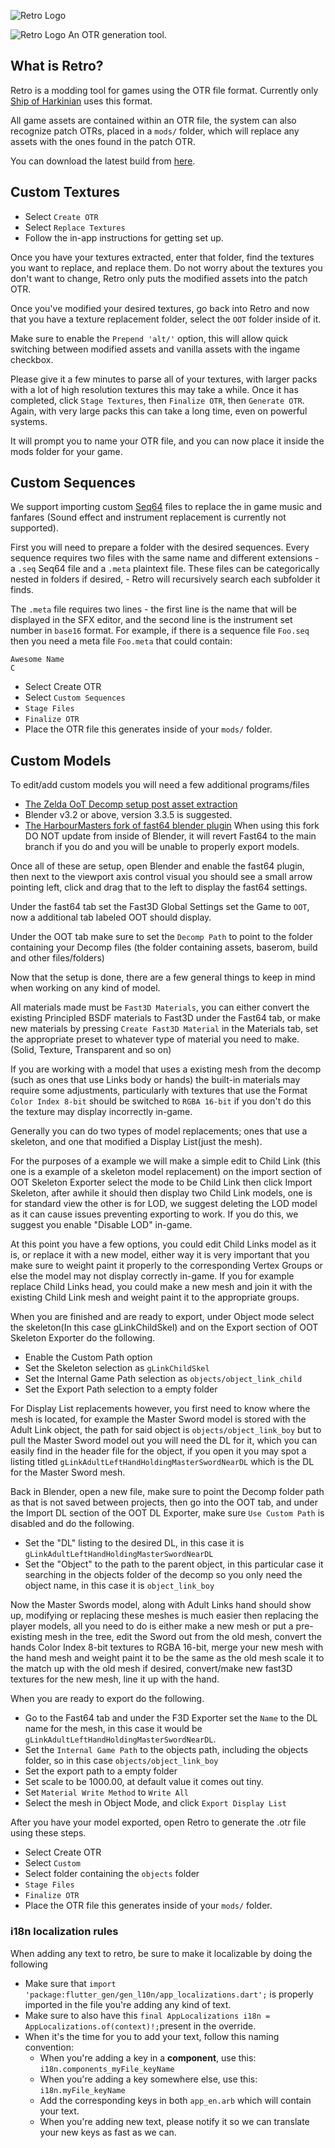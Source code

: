 ![Retro Logo](https://user-images.githubusercontent.com/60364512/228030301-f2139d22-48da-412b-9862-8f72e471e89c.png#gh-dark-mode-only) 

![Retro Logo](https://user-images.githubusercontent.com/60364512/228030177-6b7a51f2-fe24-4ce4-8235-8d35f2526250.png#gh-light-mode-only)
An OTR generation tool.

## What is Retro?

Retro is a modding tool for games using the OTR file format. Currently only [Ship of Harkinian](https://github.com/HarbourMasters/Shipwright) uses this format.

All game assets are contained within an OTR file, the system can also recognize patch OTRs, placed in a `mods/` folder, which will replace any assets with the ones found in the patch OTR.

You can download the latest build from [here](https://github.com/HarbourMasters64/retro/releases/latest).

## Custom Textures

- Select `Create OTR`
- Select `Replace Textures`
- Follow the in-app instructions for getting set up.

Once you have your textures extracted, enter that folder, find the textures you want to replace, and replace them. Do not worry about the textures you don't want to change, Retro only puts the modified assets into the patch OTR.

Once you've modified your desired textures, go back into Retro and now that you have a texture replacement folder, select the `OOT` folder inside of it.

Make sure to enable the `Prepend 'alt/'` option, this will allow quick switching between modified assets and vanilla assets with the ingame checkbox.

Please give it a few minutes to parse all of your textures, with larger packs with a lot of high resolution textures this may take a while. Once it has completed, click `Stage Textures`, then `Finalize OTR`, then `Generate OTR`. Again, with very large packs this can take a long time, even on powerful systems.

It will prompt you to name your OTR file, and you can now place it inside the mods folder for your game.

## Custom Sequences

We support importing custom [Seq64](https://github.com/sauraen/seq64) files to replace the in game music and fanfares (Sound effect and instrument replacement is currently not supported).

First you will need to prepare a folder with the desired sequences. Every sequence requires two files with the same name and different extensions - a `.seq` Seq64 file and a `.meta` plaintext file. These files can be categorically nested in folders if desired, - Retro will recursively search each subfolder it finds.

The `.meta` file requires two lines - the first line is the name that will be displayed in the SFX editor, and the second line is the instrument set number in `base16` format. For example, if there is a sequence file `Foo.seq` then you need a meta file `Foo.meta` that could contain:
```
Awesome Name
C
```

- Select Create OTR
- Select `Custom Sequences`
- `Stage Files`
- `Finalize OTR`
- Place the OTR file this generates inside of your `mods/` folder.

## Custom Models

To edit/add custom models you will need a few additional programs/files

- [The Zelda OoT Decomp setup post asset extraction](https://github.com/zeldaret/oot)
- Blender v3.2 or above, version 3.3.5 is suggested.
- [The HarbourMasters fork of fast64 blender plugin](https://github.com/HarbourMasters/fast64) When using this fork DO NOT update from inside of Blender, it will revert Fast64 to the main branch if you do and you will be unable to properly export models.

Once all of these are setup, open Blender and enable the fast64 plugin, then next to the viewport axis control visual you should see a small arrow pointing left, click and drag that to the left to display the fast64 settings.

Under the fast64 tab set the Fast3D Global Settings set the Game to `OOT`, now a additional tab labeled OOT should display.

Under the OOT tab make sure to set the `Decomp Path` to point to the folder containing your Decomp files (the folder containing assets, baserom, build and other files/folders)

Now that the setup is done, there are a few general things to keep in mind when working on any kind of model.

All materials made must be `Fast3D Materials`, you can either convert the existing Principled BSDF materials to Fast3D under the Fast64 tab, or make new materials by pressing `Create Fast3D Material` in the Materials tab, set the appropriate preset to whatever type of material you need to make. (Solid, Texture, Transparent and so on)

If you are working with a model that uses a existing mesh from the decomp (such as ones that use Links body or hands) the built-in materials may require some adjustments, particularly with textures that use the Format `Color Index 8-bit` should be switched to `RGBA 16-bit` if you don't do this the texture may display incorrectly in-game.

Generally you can do two types of model replacements; ones that use a skeleton, and one that modified a Display List(just the mesh).

For the purposes of a example we will make a simple edit to Child Link (this one is a example of a skeleton model replacement) on the import section of OOT Skeleton Exporter select the mode to be Child Link then click Import Skeleton, after awhile it should then display two Child Link models, one is for standard view the other is for LOD, we suggest deleting the LOD model as it can cause issues preventing exporting to work. If you do this, we suggest you enable "Disable LOD" in-game.

At this point you have a few options, you could edit Child Links model as it is, or replace it with a new model, either way it is very important that you make sure to weight paint it properly to the corresponding Vertex Groups or else the model may not display correctly in-game. If you for example replace Child Links head, you could make a new mesh and join it with the existing Child Link mesh and weight paint it to the appropriate groups.

When you are finished and are ready to export, under Object mode select the skeleton(In this case gLinkChildSkel) and on the Export section of OOT Skeleton Exporter do the following.

- Enable the Custom Path option
- Set the Skeleton selection as `gLinkChildSkel`
- Set the Internal Game Path selection as `objects/object_link_child`
- Set the Export Path selection to a empty folder

For Display List replacements however, you first need to know where the mesh is located, for example the Master Sword model is stored with the Adult Link object, the path for said object is `objects/object_link_boy` but to pull the Master Sword model out you will need the DL for it, which you can easily find in the header file for the object, if you open it you may spot a listing titled `gLinkAdultLeftHandHoldingMasterSwordNearDL` which is the DL for the Master Sword mesh.

Back in Blender, open a new file, make sure to point the Decomp folder path as that is not saved between projects, then go into the OOT tab, and under the Import DL section of the OOT DL Exporter, make sure `Use Custom Path` is disabled and do the following.

- Set the "DL" listing to the desired DL, in this case it is `gLinkAdultLeftHandHoldingMasterSwordNearDL`
- Set the "Object" to the path to the parent object, in this particular case it searching in the objects folder of the decomp so you only need the object name, in this case it is `object_link_boy`

Now the Master Swords model, along with Adult Links hand should show up, modifying or replacing these meshes is much easier then replacing the player models, all you need to do is either make a new mesh or put a pre-existing mesh in the tree, edit the Sword out from the old mesh, convert the hands Color Index 8-bit textures to RGBA 16-bit, merge your new mesh with the hand mesh and weight paint it to be the same as the old mesh scale it to the match up with the old mesh if desired, convert/make new fast3D textures for the new mesh, line it up with the hand.

When you are ready to export do the following.

- Go to the Fast64 tab and under the F3D Exporter set the `Name` to the DL name for the mesh, in this case it would be `gLinkAdultLeftHandHoldingMasterSwordNearDL`.
- Set the `Internal Game Path` to the objects path, including the objects folder, so in this case `objects/object_link_boy`
- Set the export path to a empty folder
- Set scale to be 1000.00, at default value it comes out tiny.
- Set `Material Write Method` to `Write All`
- Select the mesh in Object Mode, and click `Export Display List`

After you have your model exported, open Retro to generate the .otr file using these steps.
- Select Create OTR
- Select `Custom`
- Select folder containing the `objects` folder
- `Stage Files`
- `Finalize OTR`
- Place the OTR file this generates inside of your `mods/` folder.

### i18n localization rules

When adding any text to retro, be sure to make it localizable by doing the following
- Make sure that `import 'package:flutter_gen/gen_l10n/app_localizations.dart';` is properly imported in the file you're adding any kind of text.
- Make sure to also have this `final AppLocalizations i18n = AppLocalizations.of(context)!;`present in the override.
- When it's the time for you to add your text, follow this naming convention:
    - When you're adding a key in a **component**, use this: `i18n.components_myFile_keyName`
    - When you're adding a key somewhere else, use this: `i18n.myFile_keyName`
    - Add the corresponding keys in both `app_en.arb` which will contain your text.
    - When you're adding new text, please notify it so we can translate your new keys as fast as we can.
